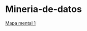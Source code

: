 # Mineria-de-datos

[Mapa mental 1](https://github.com/MiguelOvalle04/Mineria-de-datos/blob/master/MapaMental_1_1801990.pdf)
